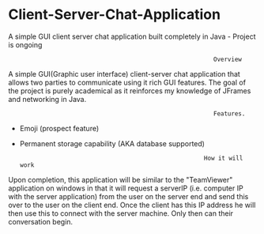 # Client-Server-Chat-Application
A simple GUI client server chat application built completely in Java - Project is ongoing



                                                              Overview
                                                              
A simple GUI(Graphic user interface) client-server chat application that allows two parties to communicate using it rich GUI features. The goal of the project is purely academical as it reinforces my knowledge of JFrames and networking in Java.


                                                              Features.
- Emoji (prospect feature)
- Permanent storage capability (AKA database supported)

                            
                                                          How it will work
                                                              
 Upon completion, this application will be similar to the "TeamViewer" application on windows in that it will request a serverIP (i.e. computer IP with the server application) from the user on the server end and send this over to the user on the client end. Once the client has this IP address he will then use this to connect with the server machine. Only then can their conversation begin.                                                                
                                                               


                                                            

